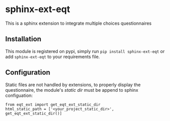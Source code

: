 # sphinx-ext-eqt

This is a sphinx extension to integrate multiple choices questionnaires


## Installation

This module is registered on pypi, simply run `pip install sphinx-ext-eqt` or add `sphinx-ext-eqt` to your requirements file.


## Configuration

Static files are not handled by extensions, to properly display the questionnaire, the module's *static dir* must be append to sphinx configuation:

```
from eqt_ext import get_eqt_ext_static_dir
html_static_path = ['<your_project_static_dir>', get_eqt_ext_static_dir()]
```
